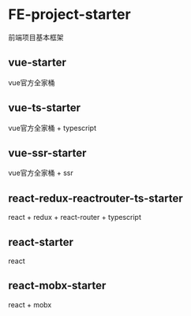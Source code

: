 # FE-project-starter

前端项目基本框架

## vue-starter

vue官方全家桶

## vue-ts-starter

vue官方全家桶 + typescript

## vue-ssr-starter

vue官方全家桶 + ssr

## react-redux-reactrouter-ts-starter

react + redux + react-router + typescript

## react-starter

react

## react-mobx-starter

react + mobx
